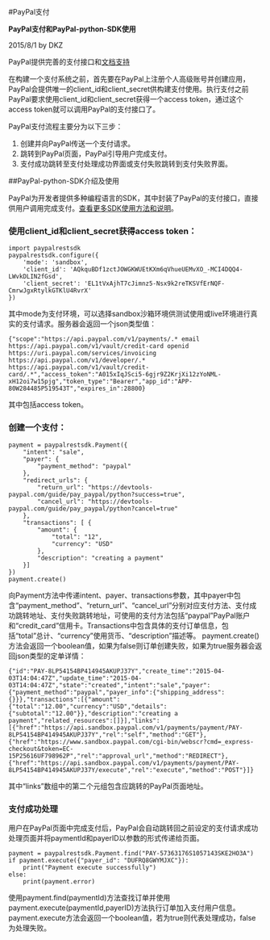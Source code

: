 #PayPal支付

**PayPal支付和PayPal-python-SDK使用**

2015/8/1 by DKZ



PayPal提供完善的支付接口和[文档支持](https://developer.paypal.com/docs/)

在构建一个支付系统之前，首先要在PayPal上注册个人高级账号并创建应用，PayPal会提供唯一的client_id和client_secret供构建支付使用。执行支付之前PayPal要求使用client_id和client_secret获得一个access token，通过这个access token就可以调用PayPal的支付接口了。

PayPal支付流程主要分为以下三步：

1. 创建并向PayPal传送一个支付请求。
2. 跳转到PayPal页面，PayPal引导用户完成支付。
3. 支付成功跳转至支付处理成功界面或支付失败跳转到支付失败界面。

##PayPal-python-SDK介绍及使用

PayPal为开发者提供多种编程语言的SDK，其中封装了PayPal的支付接口，直接供用户调用完成支付。[查看更多SDK使用方法和说明](https://github.com/paypal/PayPal-Python-SDK)。

### 使用client_id和client_secret获得access token：

```
import paypalrestsdk
paypalrestsdk.configure({
    'mode': 'sandbox',
    'client_id': 'AQkquBDf1zctJOWGKWUEtKXm6qVhueUEMvXO_-MCI4DQQ4-LWvkDLIN2fGsd',
    'client_secret': 'EL1tVxAjhT7cJimnz5-Nsx9k2reTKSVfErNQF-CmrwJgxRtylkGTKlU4RvrX'
})
```

其中mode为支付环境，可以选择sandbox沙箱环境供测试使用或live环境进行真实的支付请求。服务器会返回一个json类型值：

```
{"scope":"https://api.paypal.com/v1/payments/.* email https://api.paypal.com/v1/vault/credit-card openid https://uri.paypal.com/services/invoicing https://api.paypal.com/v1/developer/.* https://api.paypal.com/v1/vault/credit-card/.*","access_token":"A015xIqJSci5-6gjr9Z2KrjXi12zYoNML-xH12oi7w15pjg","token_type":"Bearer","app_id":"APP-80W284485P519543T","expires_in":28800}
```

其中包括access token。

### 创建一个支付：

```
payment = paypalrestsdk.Payment({
	"intent": "sale",
	"payer": {
		"payment_method": "paypal" 
	},
	"redirect_urls": {
		"return_url": "https://devtools-paypal.com/guide/pay_paypal/python?success=true",
		"cancel_url": "https://devtools-paypal.com/guide/pay_paypal/python?cancel=true" 
	},
	"transactions": [ {
		"amount": {
			"total": "12",
			"currency": "USD" 
		},
		"description": "creating a payment" 
	}] 
})
payment.create()
```

向Payment方法中传递intent、payer、transactions参数，其中payer中包含“payment_method”、“return_url”、“cancel_url”分别对应支付方法、支付成功跳转地址、支付失败跳转地址，可使用的支付方法包括“paypal”PayPal账户和“credit_card”信用卡。Transactions中包含具体的支付订单信息，包括“total”总计、“currency”使用货币、“description”描述等。
payment.create()方法会返回一个boolean值，如果为false则订单创建失败，如果为true服务器会返回json类型的定单详情：

```
{"id":"PAY-8LP54154BP414945AKUPJ37Y","create_time":"2015-04-03T14:04:47Z","update_time":"2015-04-03T14:04:47Z","state":"created","intent":"sale","payer":{"payment_method":"paypal","payer_info":{"shipping_address":{}}},"transactions":[{"amount":{"total":"12.00","currency":"USD","details":{"subtotal":"12.00"}},"description":"creating a payment","related_resources":[]}],"links":[{"href":"https://api.sandbox.paypal.com/v1/payments/payment/PAY-8LP54154BP414945AKUPJ37Y","rel":"self","method":"GET"},{"href":"https://www.sandbox.paypal.com/cgi-bin/webscr?cmd=_express-checkout&token=EC-15P25616UF798962P","rel":"approval_url","method":"REDIRECT"},{"href":"https://api.sandbox.paypal.com/v1/payments/payment/PAY-8LP54154BP414945AKUPJ37Y/execute","rel":"execute","method":"POST"}]}
```

其中“links”数组中的第二个元组包含应跳转的PayPal页面地址。

### 支付成功处理

用户在PayPal页面中完成支付后，PayPal会自动跳转回之前设定的支付请求成功处理页面并将paymentId和payerID以参数的形式传递给页面。

```
payment = paypalrestsdk.Payment.find("PAY-57363176S1057143SKE2HO3A")
if payment.execute({"payer_id": "DUFRQ8GWYMJXC"}):
    print("Payment execute successfully")
else:
    print(payment.error)
```

使用payment.find(paymentId)方法查找订单并使用payment.execute(paymentId,payerID)方法执行订单加入支付用户信息。payment.execute方法会返回一个boolean值，若为true则代表处理成功，false为处理失败。
